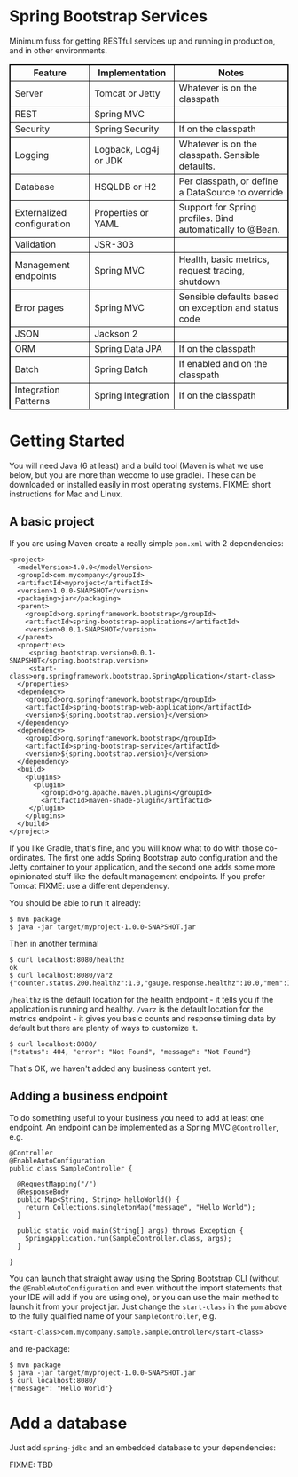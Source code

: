 <style>
table
{
border-collapse:collapse;
}
table,th, td
{
border: 1px solid black;
}
</style>

# Spring Bootstrap Services

Minimum fuss for getting RESTful services up and running in
production, and in other environments.

|Feature |Implementation |Notes |
|---|---|---|
|Server   |Tomcat or Jetty  | Whatever is on the classpath |
|REST     |Spring MVC       | |
|Security |Spring Security  | If on the classpath |
|Logging  |Logback, Log4j or JDK | Whatever is on the classpath. Sensible defaults. |
|Database |HSQLDB or H2     | Per classpath, or define a DataSource to override |
|Externalized configuration | Properties or YAML | Support for Spring profiles. Bind automatically to @Bean. |
|Validation                 | JSR-303    | |
|Management endpoints       | Spring MVC | Health, basic metrics, request tracing, shutdown |
|Error pages                | Spring MVC | Sensible defaults based on exception and status code |
|JSON                       |Jackson 2 | |
|ORM                        |Spring Data JPA | If on the classpath |
|Batch                      |Spring Batch | If enabled and on the classpath |
|Integration Patterns       |Spring Integration | If on the classpath |

# Getting Started

You will need Java (6 at least) and a build tool (Maven is what we use
below, but you are more than wecome to use gradle).  These can be
downloaded or installed easily in most operating systems.  FIXME:
short instructions for Mac and Linux.

## A basic project

If you are using Maven create a really simple `pom.xml` with 2 dependencies:

    <project>
      <modelVersion>4.0.0</modelVersion>
      <groupId>com.mycompany</groupId>
      <artifactId>myproject</artifactId>
      <version>1.0.0-SNAPSHOT</version>
      <packaging>jar</packaging>
      <parent>
        <groupId>org.springframework.bootstrap</groupId>
        <artifactId>spring-bootstrap-applications</artifactId>
        <version>0.0.1-SNAPSHOT</version>
      </parent>
      <properties>
         <spring.bootstrap.version>0.0.1-SNAPSHOT</spring.bootstrap.version>
         <start-class>org.springframework.bootstrap.SpringApplication</start-class>
      </properties>
      <dependency>
        <groupId>org.springframework.bootstrap</groupId>
        <artifactId>spring-bootstrap-web-application</artifactId>
        <version>${spring.bootstrap.version}</version>
      </dependency>
      <dependency>
        <groupId>org.springframework.bootstrap</groupId>
        <artifactId>spring-bootstrap-service</artifactId>
        <version>${spring.bootstrap.version}</version>
      </dependency>
      <build>
        <plugins>
          <plugin>
            <groupId>org.apache.maven.plugins</groupId>
            <artifactId>maven-shade-plugin</artifactId>
         </plugin>
        </plugins>
      </build>
    </project>

If you like Gradle, that's fine, and you will know what to do with
those co-ordinates.  The first one adds Spring Bootstrap auto
configuration and the Jetty container to your application, and the
second one adds some more opinionated stuff like the default
management endpoints.  If you prefer Tomcat FIXME: use a different
dependency.

You should be able to run it already:

    $ mvn package
    $ java -jar target/myproject-1.0.0-SNAPSHOT.jar

Then in another terminal

    $ curl localhost:8080/healthz
    ok
    $ curl localhost:8080/varz
    {"counter.status.200.healthz":1.0,"gauge.response.healthz":10.0,"mem":120768.0,"mem.free":105012.0,"processors":4.0}
    
`/healthz` is the default location for the health endpoint - it tells
you if the application is running and healthy. `/varz` is the default
location for the metrics endpoint - it gives you basic counts and
response timing data by default but there are plenty of ways to
customize it.

    $ curl localhost:8080/
    {"status": 404, "error": "Not Found", "message": "Not Found"}

That's OK, we haven't added any business content yet.

## Adding a business endpoint

To do something useful to your business you need to add at least one
endpoint.  An endpoint can be implemented as a Spring MVC
`@Controller`, e.g.

    @Controller
    @EnableAutoConfiguration
    public class SampleController {

      @RequestMapping("/")
      @ResponseBody
      public Map<String, String> helloWorld() {
        return Collections.singletonMap("message", "Hello World");
      }
      
      public static void main(String[] args) throws Exception {
        SpringApplication.run(SampleController.class, args);
      }

    }

You can launch that straight away using the Spring Bootstrap CLI
(without the `@EnableAutoConfiguration` and even without the import
statements that your IDE will add if you are using one), or you can
use the main method to launch it from your project jar.  Just change
the `start-class` in the `pom` above to the fully qualified name of
your `SampleController`, e.g.

    <start-class>com.mycompany.sample.SampleController</start-class>

and re-package:

    $ mvn package
    $ java -jar target/myproject-1.0.0-SNAPSHOT.jar
    $ curl localhost:8080/
    {"message": "Hello World"}

# Add a database

Just add `spring-jdbc` and an embedded database to your dependencies:

FIXME: TBD
